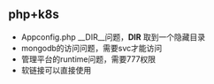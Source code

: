 ## php+k8s

* Appconfig.php __DIR__问题，__DIR__ 取到一个隐藏目录
* mongodb的访问问题，需要svc才能访问
* 管理平台的runtime问题，需要777权限
* 软链接可以直接使用